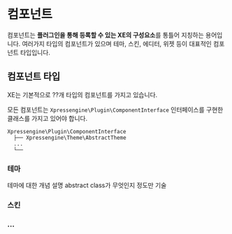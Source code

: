 # 컴포넌트

컴포넌트는 **플러그인을 통해 등록할 수 있는 XE의 구성요소**를 통틀어 지칭하는 용어입니다. 여러가지 타입의 컴포넌트가 있으며 테마, 스킨, 에디터, 위젯 등이 대표적인 컴포넌트 타입입니다. 



## 컴포넌트 타입

XE는 기본적으로 ??개 타입의 컴포넌트를 가지고 있습니다.

모든 컴포넌트는 `Xpressengine\Plugin\ComponentInterface` 인터페이스를 구현한 클래스를 가지고 있어야 합니다.



```
Xpressengine\Plugin\ComponentInterface
  ├── Xpressengine\Theme\AbstractTheme
  ...
  └── 
```



### 테마
테마에 대한 개념 설명
abstract class가 무엇인지 정도만 기술

### 스킨


### ...

